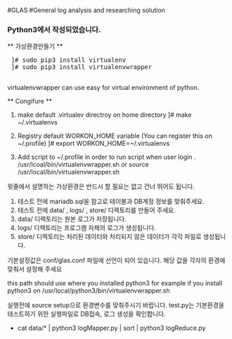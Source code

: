 #GLAS
#General log analysis and researching solution
### Python3에서 작성되었습니다.
 ** 가상환경만들기 **
<pre>
 ]# sudo pip3 install virtualenv
 ]# sudo pip3 install virtualenvwrapper
 </pre>
virtualenvwrapper can use easy for virtual environment of python.

** Congifure **
1. make default .virtualev directroy on home directory
 ]# make ~/.virtualenvs

2. Registry default WORKON_HOME variable (You can register this on ~/.profile)
 ]# export WORKON_HOME=~/.virtualenvs

3. Add script to ~/.profile in order to run script when user login
 . /usr/lcoal/bin/virtualenvwrapper.sh
  or
 source /usr/local/bin/virtualenvwrapper.sh


윗줄에서 설명하는 가상환경은 반드시 할 필요는 없고 건너 뛰어도 됩니다. 

1. 테스트 전에 mariadb.sql을 참고로 테이블과 DB계정 정보를 맞춰주세요. 
2. 테스트 전에 data/ , logs/ , store/ 디렉토리를 만들어 주세요.
3. data/ 디렉토리는 원본 로그가 저장됩니다.
4. logs/ 디렉토리는 프로그램 자체의 로그가 생성됩니다.
5. store/ 디렉토리는 처리된 데이터와 처리되지 않은 데이터가 각각 파일로 생성됩니다.

기본설정값은 conf/glas.conf 파일에 선언이 되어 있습니다. 
해당 값을 각자의 환경에 맞춰서 설정해 주세요 

this path should use where you installed python3
for example if you install python3 on /usr/local/python3/bin/virtualenvwrapper.sh


실행전에 source setup으로 환경변수를 맞춰주시기 바랍니다.
test.py는 기본환경을 테스트하기 위한 실행파일로 DB접속, 로그 생성을 확인합니다.

+ cat data/* | python3 logMapper.py | sort | python3 logReduce.py 



